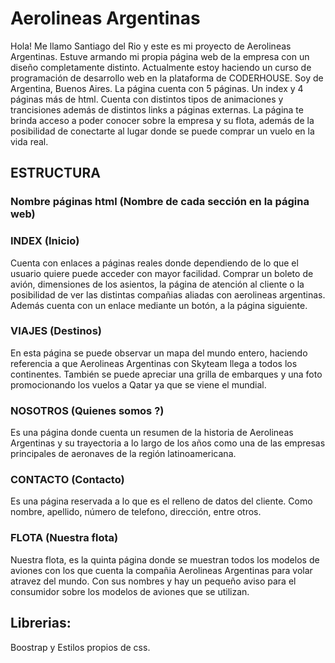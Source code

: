

<h1>Aerolineas Argentinas</h1> 
<p>Hola! Me llamo Santiago del Rio y este es mi proyecto de Aerolineas Argentinas. Estuve armando mi propia página web de la empresa con un diseño completamente distinto.
Actualmente estoy haciendo un curso de programación de desarrollo web en la plataforma de CODERHOUSE.
Soy de Argentina, Buenos Aires.
La página cuenta con 5 páginas. Un index y 4 páginas más de html. Cuenta con distintos tipos de animaciones y trancisiones además de distintos links a páginas externas.
La página te brinda acceso a poder conocer sobre la empresa y su flota, además de la posibilidad de conectarte al lugar donde se puede comprar un vuelo en la vida real.</p>



<h2>ESTRUCTURA</h2>

<h3>Nombre páginas html (Nombre de cada sección en la página web)</h3>

<h3>INDEX (Inicio)</h3>

<p>Cuenta con enlaces a páginas reales donde dependiendo de lo que el usuario quiere puede acceder con mayor facilidad. Comprar un boleto de avión, dimensiones de los asientos, la página de atención al cliente o la posibilidad de ver las distintas compañias aliadas con aerolineas argentinas. Además cuenta con un enlace mediante un botón, a la página siguiente.</p>

<h3> VIAJES (Destinos) </h3>

<p> En esta página se puede observar un mapa del mundo entero, haciendo referencia a que Aerolineas Argentinas con Skyteam llega a todos los continentes. También se puede apreciar una grilla de embarques y una foto promocionando los vuelos a Qatar ya que se viene el mundial.</p>

<h3> NOSOTROS (Quienes somos ?) </h3>
<p>Es una página donde cuenta un resumen de la historia de Aerolineas Argentinas y su trayectoria a lo largo de los años como una de las empresas principales de aeronaves de la región latinoamericana. </p>

<h3> CONTACTO (Contacto) </h3>
<p>Es una página reservada a lo que es el relleno de datos del cliente. Como nombre, apellido, número de telefono, dirección, entre otros.</p>

<h3>FLOTA (Nuestra flota) </h3> 
<p>Nuestra flota, es la quinta página donde se muestran todos los modelos de aviones con los que cuenta la compañia Aerolineas Argentinas para volar atravez del mundo. Con sus nombres y hay un pequeño aviso para el consumidor sobre los modelos de aviones que se utilizan.</p>



<h2>Librerias:</h2> 

<p>Boostrap y Estilos propios de css.</p>

